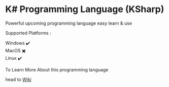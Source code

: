 # K# Programming Language (KSharp)

Powerful upcoming programming language easy learn & use

Supported Platforms :

Windows :heavy_check_mark:
<br />
MacOS  ✖️
<br />
Linux :heavy_check_mark:

To Learn More About this programming language

head to [Wiki](https://github.com/syllicasoftware/KSharp-Language/wiki)

